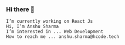 ### Hi there 👋

    I’m currently working on React Js
    Hi, I’m Anshu Sharma
    I’m interested in ... Web Development
    How to reach me ... anshu.sharma@hcode.tech

<!--
**anshu0xx/anshu0xx** is a ✨ _special_ ✨ repository because its `README.md` (this file) appears on your GitHub profile.

Here are some ideas to get you started:

- 🔭 I’m currently working on React Js
-->
